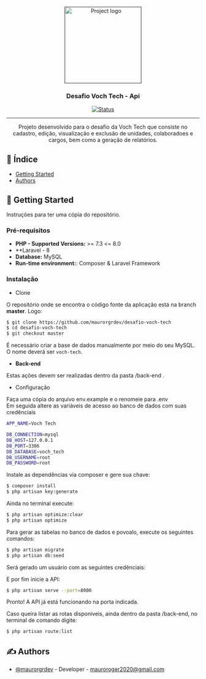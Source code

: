 <p align="center">
  <a href="" rel="noopener">
 <img width=200px height=200px src="https://i.imgur.com/6wj0hh6.jpg" alt="Project logo"></a>
</p>

<h3 align="center">Desafio Voch Tech - Api</h3>

<div align="center">

[![Status](https://img.shields.io/badge/status-active-success.svg)]()

</div>

---

<p align="center"> Projeto desenvolvido para o desafio da Voch Tech que consiste no cadastro, edição, visualização e exclusão de unidades, colaboradoes e cargos, bem como a geração de relatórios.
    <br> 
</p>

## 📝 Índice

- [Getting Started](#getting_started)
- [Authors](#authors)


## 🏁 Getting Started <a name = "getting_started"></a>

Instruções para ter uma cópia do repositório.

### Pré-requisitos

-   **PHP - Supported Versions:** >= 7.3 <= 8.0
-   **Laravel - 8
-   **Database:** MySQL
-   **Run-time environment:**:  Composer & Laravel Framework

### Instalação

- Clone

O repositório onde se encontra o código fonte da aplicação está na branch **master**. Logo:

```bash
$ git clone https://github.com/maurorgrdev/desafio-voch-tech
$ cd desafio-voch-tech
$ git checkout master
```

É necessário criar a base de dados manualmente por meio do seu MySQL. O nome deverá ser `voch-tech`.

-   **Back-end**

Estas ações devem ser realizadas dentro da pasta /back-end .

- Configuração

Faça uma cópia do arquivo env.example e o renomeie para .env <br>
Em seguida altere as variáveis de acesso ao banco de dados com suas credênciais

```bash
APP_NAME=Voch Tech

DB_CONNECTION=mysql
DB_HOST=127.0.0.1
DB_PORT=3306
DB_DATABASE=voch_tech
DB_USERNAME=root
DB_PASSWORD=root
```

Instale as dependências via composer e gere sua chave: 

```bash
$ composer install
$ php artisan key:generate
```

Ainda no terminal execute:
```bash
$ php artisan optimize:clear
$ php artisan optimize
```

Para gerar as tabelas no banco de dados e povoalo, execute os seguintes comandos:
```bash
$ php artisan migrate
$ php artisan db:seed
```

Será gerado um usuário com as seguintes credênciais:

E por fim inicie a API:
```bash
$ php artisan serve --port=8000
```

Pronto! A API já está funcionando na porta indicada.

Caso queira listar as rotas disponíveis, ainda dentro da pasta /back-end, no terminal de comando digite:
```bash
$ php artisan route:list
```

## ✍️ Authors <a name = "authors"></a>

- [@maurorgrdev](https://github.com/maurorgrdev) - Developer - mauroroger2020@gmail.com

